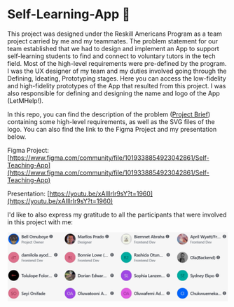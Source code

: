 # Self-Learning-App 📲

This project was designed under the Reskill Americans Program as a team project carried by me and my teammates. The problem statement for our team established that we had to design and implement an App to support self-learning students to find and connect to voluntary tutors in the tech field. Most of the high-level requirements were pre-defined by the program. I was the UX designer of my team and my duties involved going through the Defining, Ideating, Prototyping stages. Here you can access the low-fidelity and high-fidelity prototypes of the App that resulted from this project. I was also responsible for defining and designing the name and logo of the App (LetMHelp!).

In this repo, you can find the description of the problem ([Project Brief](https://github.com/pradoprojects/Self-Learning-App/blob/main/Project%20Brief%20-%20Asana.pdf)) containing some high-level requirements, as well as the SVG files of the logo. You can also find the link to the Figma Project and my presentation below.

Figma Project: [https://www.figma.com/community/file/1019338854923042861/Self-Teaching-App](https://www.figma.com/community/file/1019338854923042861/Self-Teaching-App)

Presentation: [https://youtu.be/xAIIlrIr9sY?t=1960](https://youtu.be/xAIIlrIr9sY?t=1960)

I'd like to also express my gratitude to all the participants that were involved in this project with me:

![alt text](https://github.com/pradoprojects/Self-Learning-App/blob/main/teamAsana.png?raw=true)


